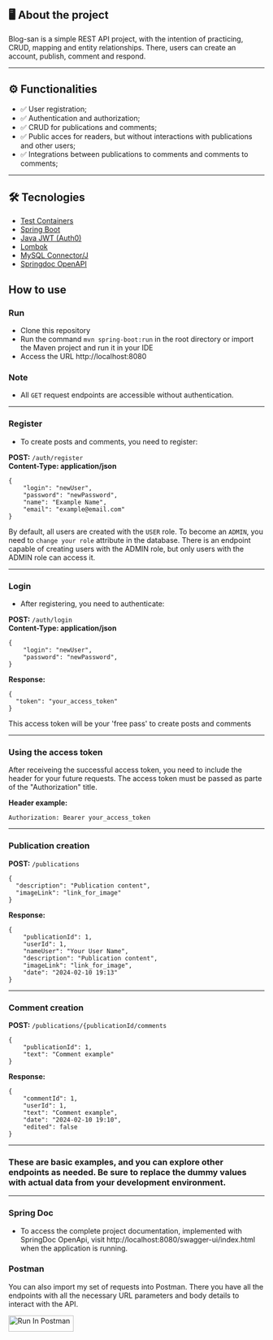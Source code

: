 ## 🖥️ About the project

Blog-san is a simple REST API project, with the intention of practicing, CRUD, mapping and entity relationships. There, users can create an account, publish, comment and respond.

--- 

## ⚙️ Functionalities
- ✅ User registration;
- ✅ Authentication and authorization;
- ✅ CRUD for publications and comments;
- ✅ Public acces for readers, but without interactions with publications and other users;
- ✅ Integrations between publications to comments and comments to comments;

---

## 🛠️ Tecnologies 

- [Test Containers](https://testcontainers.com)
- [Spring Boot](https://spring.io/projects/spring-boot)
- [Java JWT (Auth0)](https://github.com/auth0/java-jwt)
- [Lombok](https://projectlombok.org/)
- [MySQL Connector/J](https://dev.mysql.com/downloads/connector/j/)
- [Springdoc OpenAPI](https://springdoc.org/)


## How to use

### Run

- Clone this repository
- Run the command `mvn spring-boot:run` in the root directory or
import the Maven project and run it in your IDE
- Access the URL http://localhost:8080

### Note

- All `GET` request endpoints are accessible without authentication.


---
### Register

- To create posts and comments, you need to register:

**POST:** `/auth/register`   
**Content-Type: application/json**
```
{
	"login": "newUser",
	"password": "newPassword",
	"name": "Example Name",
	"email": "example@email.com"
}
```

By default, all users are created with the `USER` role. 
To become an `ADMIN`, you need to `change your role` attribute in the database. There is an endpoint capable of creating users with the ADMIN role, but only users with the ADMIN role can access it.

---
### Login 

- After registering, you need to authenticate:

**POST:** `/auth/login`   
**Content-Type: application/json**

```
{
	"login": "newUser",
	"password": "newPassword",
}
```

**Response:**

```
{
  "token": "your_access_token"
}
```

This access token will be your 'free pass' to create posts and comments

---


### Using the access token

After receiveing the successful access token, you need to include the header for your future requests. The access token must be passed as parte of the "Authorization" title. 

**Header example:**

```
Authorization: Bearer your_access_token
```

---

### Publication creation

**POST:** `/publications`

```
{
  "description": "Publication content",
  "imageLink": "link_for_image"
}
```

**Response:**

```
{
    "publicationId": 1,
    "userId": 1,
    "nameUser": "Your User Name",
    "description": "Publication content",
    "imageLink": "link_for_image",
    "date": "2024-02-10 19:13"
}
```
---

### Comment creation

**POST:** `/publications/{publicationId/comments`

```
{
	"publicationId": 1,
	"text": "Comment example"
}
```

**Response:**
```
{
    "commentId": 1,
    "userId": 1,
    "text": "Comment example",
    "date": "2024-02-10 19:10",
    "edited": false
}
```
---

### These are basic examples, and you can explore other endpoints as needed. Be sure to replace the dummy values with actual data from your development environment.


---

### Spring Doc
- To access the complete project documentation, implemented with SpringDoc OpenApi, visit http://localhost:8080/swagger-ui/index.html when the application is running.

### Postman
You can also import my set of requests into Postman. There you have all the endpoints with all the necessary URL parameters and body details to interact with the API.

[<img src="https://run.pstmn.io/button.svg" alt="Run In Postman" style="width: 128px; height: 32px;">](https://app.getpostman.com/run-collection/31232249-755011b3-0b0f-4120-9699-7677b4c10832?action=collection%2Ffork&source=rip_markdown&collection-url=entityId%3D31232249-755011b3-0b0f-4120-9699-7677b4c10832%26entityType%3Dcollection%26workspaceId%3Daae15406-ac2a-4087-8c9e-47072e8aa119)
